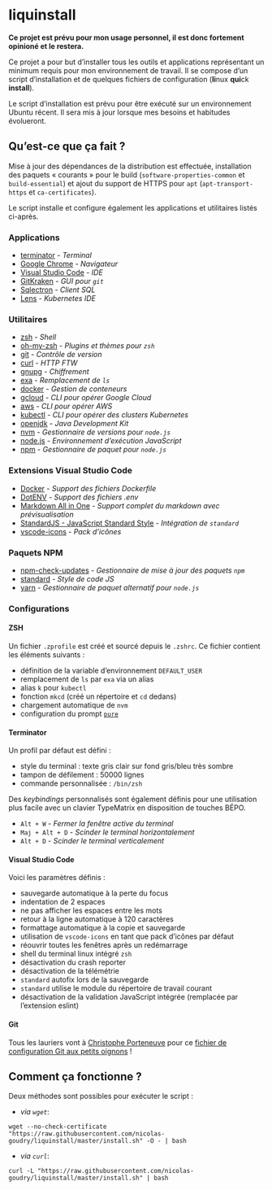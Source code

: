 # liquinstall

**Ce projet est prévu pour mon usage personnel, il est donc fortement opinioné et le restera.**

Ce projet a pour but d’installer tous les outils et applications représentant un minimum requis pour mon environnement de travail. Il se compose d’un script d’installation et de quelques fichiers de configuration (**li**nux **qui**ck **install**).

Le script d’installation est prévu pour être exécuté sur un environnement Ubuntu récent. Il sera mis à jour lorsque mes besoins et habitudes évolueront.

## Qu’est-ce que ça fait ?

Mise à jour des dépendances de la distribution est effectuée, installation des paquets « courants » pour le build (`software-properties-common` et `build-essential`) et ajout du support de HTTPS pour `apt` (`apt-transport-https` et `ca-certificates`).

Le script installe et configure également les applications et utilitaires listés ci-après.

### Applications

- [terminator](https://doc.ubuntu-fr.org/terminator) - _Terminal_
- [Google Chrome](https://www.google.fr/chrome/index.html) - _Navigateur_
- [Visual Studio Code](https://code.visualstudio.com) - _IDE_
- [GitKraken](https://www.gitkraken.com/git-client) - _GUI pour `git`_
- [Sqlectron](https://sqlectron.github.io) - _Client SQL_
- [Lens](https://k8slens.dev/) - _Kubernetes IDE_

### Utilitaires

- [zsh](https://www.zsh.org) - _Shell_
- [oh-my-zsh](https://ohmyz.sh) - _Plugins et thèmes pour `zsh`_
- [git](https://doc.ubuntu-fr.org/git) - _Contrôle de version_
- [curl](https://curl.haxx.se) - _HTTP FTW_
- [gnupg](https://www.gnupg.org) - _Chiffrement_
- [exa](https://the.exa.website) - _Remplacement de `ls`_
- [docker](https://www.docker.com) - _Gestion de conteneurs_
- [gcloud](https://cloud.google.com/sdk) - _CLI pour opérer Google Cloud_
- [aws](https://aws.amazon.com/fr/cli) - _CLI pour opérer AWS_
- [kubectl](https://kubernetes.io/docs/reference/kubectl/overview) - _CLI pour opérer des clusters Kubernetes_
- [openjdk](https://adoptium.net) - _Java Development Kit_
- [nvm](https://github.com/nvm-sh/nvm) - _Gestionnaire de versions pour `node.js`_
- [node.js](https://nodejs.org) - _Environnement d’exécution JavaScript_
- [npm](https://www.npmjs.com) - _Gestionnaire de paquet pour `node.js`_

### Extensions Visual Studio Code

- [Docker](https://marketplace.visualstudio.com/items?itemName=ms-azuretools.vscode-docker) - _Support des fichiers Dockerfile_
- [DotENV](https://marketplace.visualstudio.com/items?itemName=mikestead.dotenv) - _Support des fichiers .env_
- [Markdown All in One](https://marketplace.visualstudio.com/items?itemName=yzhang.markdown-all-in-one) - _Support complet du markdown avec prévisualisation_
- [StandardJS - JavaScript Standard Style](https://marketplace.visualstudio.com/items?itemName=chenxsan.vscode-standardjs) - _Intégration de `standard`_
- [vscode-icons](https://marketplace.visualstudio.com/items?itemName=vscode-icons-team.vscode-icons) - _Pack d’icônes_

### Paquets NPM

- [npm-check-updates](https://www.npmjs.com/package/npm-check-updates) - _Gestionnaire de mise à jour des paquets `npm`_
- [standard](https://standardjs.com) - _Style de code JS_
- [yarn](https://yarnpkg.com/) - _Gestionnaire de paquet alternatif pour `node.js`_

### Configurations

#### ZSH

Un fichier `.zprofile` est créé et sourcé depuis le `.zshrc`. Ce fichier contient les éléments suivants :

- définition de la variable d’environnement `DEFAULT_USER`
- remplacement de `ls` par `exa` via un alias
- alias `k` pour `kubectl`
- fonction `mkcd` (créé un répertoire et `cd` dedans)
- chargement automatique de `nvm`
- configuration du prompt [`pure`](https://github.com/sindresorhus/pure)

#### Terminator

Un profil par défaut est défini :

- style du terminal : texte gris clair sur fond gris/bleu très sombre
- tampon de défilement : 50000 lignes
- commande personnalisée : `/bin/zsh`

Des _keybindings_ personnalisés sont également définis pour une utilisation plus facile avec un clavier TypeMatrix en disposition de touches BÉPO.

- `Alt + W` - _Fermer la fenêtre active du terminal_
- `Maj + Alt + D` - _Scinder le terminal horizontalement_
- `Alt + D` - _Scinder le terminal verticalement_

#### Visual Studio Code

Voici les paramètres définis :

- sauvegarde automatique à la perte du focus
- indentation de 2 espaces
- ne pas afficher les espaces entre les mots
- retour à la ligne automatique à 120 caractères
- formattage automatique à la copie et sauvegarde
- utilisation de `vscode-icons` en tant que pack d’icônes par défaut
- réouvrir toutes les fenêtres après un redémarrage
- shell du terminal linux intégré `zsh`
- désactivation du crash reporter
- désactivation de la télémétrie
- `standard` autofix lors de la sauvegarde
- `standard` utilise le module du répertoire de travail courant
- désactivation de la validation JavaScript intégrée (remplacée par l’extension eslint)

#### Git

Tous les lauriers vont à [Christophe Porteneuve](https://twitter.com/porteneuve) pour ce [fichier de configuration Git aux petits oignons](https://delicious-insights.com/fr/articles/configuration-git) !

## Comment ça fonctionne ?

Deux méthodes sont possibles pour exécuter le script :

- _via `wget`_:

```shell
wget --no-check-certificate "https://raw.githubusercontent.com/nicolas-goudry/liquinstall/master/install.sh" -O - | bash
```

- _via `curl`_:

```shell
curl -L "https://raw.githubusercontent.com/nicolas-goudry/liquinstall/master/install.sh" | bash
```
